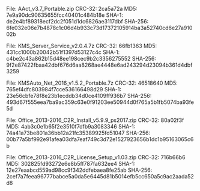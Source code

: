    File: AAct_v3.7_Portable.zip
 CRC-32: 2ca5a72a
    MD5: 7e9a90dc90635655fcc40401c484b18e
  SHA-1: de2e4bf89318ecf2dc2f051d1dc6826ae3117dbf
SHA-256: 6fe032e06e7b4878c1c06d4b933c73d17372105914ba3a52740cd6e27a91002b

   File: KMS_Server_Service_v2.0.4.7z
 CRC-32: 66fb1363
    MD5: 431cc1000b20042b51f1397d53127c4c
  SHA-1: c4be2c43a862b15d48ee198cec9b2c3356275552
SHA-256: 9f2e87422fbaa42dbf676d6aa8268ae4448e6ad243294d23094b361d4dbf3259

   File: KMSAuto_Net_2016_v1.5.2_Portable.7z
 CRC-32: 46518640
    MD5: 765ef4dfc803984f7cce536166498d29
  SHA-1: 23e56cbfe78f8e23b1ecddb34d0ce4109ff936b7
SHA-256: 493d67f555eea7ba9ac359c63e0f91203ee50944d0f765a5b1fb5074ba93fe5d

   File: Office_2013-2016_C2R_Install_v5.9.9_ps2017.zip
 CRC-32: 80a02f3f
    MD5: 4ab3c0e1b65f2e3510f7dfb9a3083346
  SHA-1: 74a41a73be801a36bb12a21fc35389925fd51047
SHA-256: 00b77a5bf992e91afea03dfa7eaf749c3d72e1527923656b1dc1b95163065c6b

   File: Office_2013-2016_C2R_License_Setup_v1.03.zip
 CRC-32: 716b66b6
    MD5: 302825fd93272e6e8b5ff787fa632ee4
  SHA-1: 12e27eaabcd559ad98cc9f342ddfebaea8fe25ab
SHA-256: 2cef7a7feea96777babce5a0da5e6445d81b5014efb5cc650a5c9ac2aada52d8

